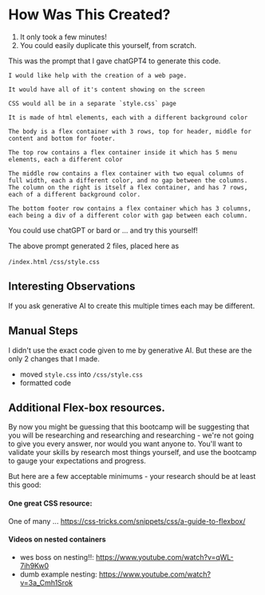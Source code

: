 # How Was This Created?

1. It only took a few minutes!
2. You could easily duplicate this yourself, from scratch.

This was the prompt that I gave chatGPT4 to generate this code.

```
I would like help with the creation of a web page.

It would have all of it's content showing on the screen

CSS would all be in a separate `style.css` page

It is made of html elements, each with a different background color

The body is a flex container with 3 rows, top for header, middle for content and bottom for footer.

The top row contains a flex container inside it which has 5 menu elements, each a different color

The middle row contains a flex container with two equal columns of full width, each a different color, and no gap between the columns. The column on the right is itself a flex container, and has 7 rows, each of a different background color.

The bottom footer row contains a flex container which has 3 columns, each being a div of a different color with gap between each column.
```

You could use chatGPT or bard or ... and try this yourself!

The above prompt generated 2 files, placed here as

`/index.html`
`/css/style.css`
## Interesting Observations

If you ask generative AI to create this multiple times each may be different.

## Manual Steps 

I didn't use the exact code given to me by generative AI. But these are the only 2 changes that I made.

- moved `style.css` into `/css/style.css`
- formatted code

## Additional Flex-box resources.

By now you might be guessing that this bootcamp will be suggesting that you will be researching and researching and researching - we're not going to give you every answer, nor would you want anyone to. You'll want to validate your skills by research most things yourself, and use the bootcamp to gauge your expectations and progress.

But here are a few acceptable minimums - your research should be at least this good:

#### One great CSS resource:

One of many ... https://css-tricks.com/snippets/css/a-guide-to-flexbox/

#### Videos on nested containers

- wes boss on nesting!!:
    https://www.youtube.com/watch?v=qWL-7ih9Kw0
- dumb example nesting:
    https://www.youtube.com/watch?v=3a_Cmh1Srok